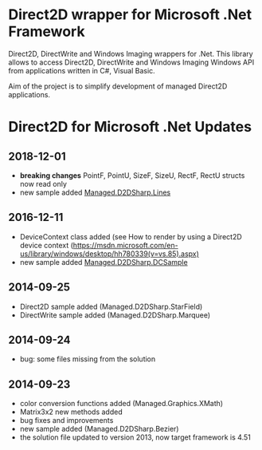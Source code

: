 # Direct2D wrapper for Microsoft .Net Framework

Direct2D, DirectWrite and Windows Imaging wrappers for .Net. 
This library allows to access Direct2D, DirectWrite and Windows Imaging Windows API from applications written in C#, Visual Basic.

Aim of the project is to simplify development of managed Direct2D applications.

# Direct2D for Microsoft .Net Updates
## 2018-12-01
* **breaking changes** PointF, PointU, SizeF, SizeU, RectF, RectU structs now read only
* new sample added [Managed.D2DSharp.Lines](https://github.com/dmitrykolchev/d2dsharp/tree/master/D2DSharp/Managed.D2DSharp.Lines)

## 2016-12-11
* DeviceContext  class added (see How to render by using a Direct2D device context (https://msdn.microsoft.com/en-us/library/windows/desktop/hh780339(v=vs.85).aspx)
* new sample added [Managed.D2DSharp.DCSample](https://github.com/dmitrykolchev/d2dsharp/tree/master/D2DSharp/Managed.D2DSharp.DCSample)

## 2014-09-25
* Direct2D sample added (Managed.D2DSharp.StarField)
* DirectWrite sample added (Managed.D2DSharp.Marquee)

## 2014-09-24
* bug: some files missing from the solution

## 2014-09-23
* color conversion functions added (Managed.Graphics.XMath)
* Matrix3x2 new methods added 
* bug fixes and improvements
* new sample added (Managed.D2DSharp.Bezier)
* the solution file updated to version 2013, now target framework is 4.51
